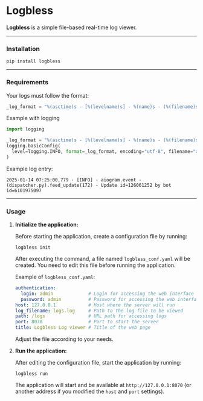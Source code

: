 # Logbless

**Logbless** is a simple file-based real-time log viewer.

---

### Installation

```shell
pip install logbless
```

---

### Requirements

Your logs must follow the format:

```python
_log_format = "%(asctime)s - [%(levelname)s] - %(name)s - (%(filename)s).%(funcName)s(%(lineno)d) - %(message)s"
```

Example with logging

```python
import logging

_log_format = "%(asctime)s - [%(levelname)s] - %(name)s - (%(filename)s).%(funcName)s(%(lineno)d) - %(message)s"
logging.basicConfig(
  level=logging.INFO, format=_log_format, encoding="utf-8", filename="app.log"
)
```

Example log entry:

```text
2025-01-14 07:25:00,779 - [INFO] - aiogram.event - (dispatcher.py).feed_update(172) - Update id=126061252 by bot id=6101975097
```

---

### Usage

1. **Initialize the application:**

   Before starting the application, create a configuration file by running:

   ```shell
   logbless init
   ```

   After executing the command, a file named `logbless_conf.yaml` will be created. You need to edit this file before running the application.

   Example of `logbless_conf.yaml`:

   ```yaml
   authentication:
     login: admin             # Login for accessing the web interface
     password: admin          # Password for accessing the web interface
   host: 127.0.0.1            # Host where the server will run
   log_filename: logs.log     # Path to the log file to be viewed
   path: /logs                # URL path for accessing logs
   port: 8070                 # Port to start the server
   title: Logbless Log viewer # Title of the web page
   ```

   Adjust the file according to your needs.

2. **Run the application:**

   After editing the configuration file, start the application by running:

   ```shell
   logbless run
   ```

   The application will start and be available at `http://127.0.0.1:8070` (or another address if you modified the `host` and `port` settings).
